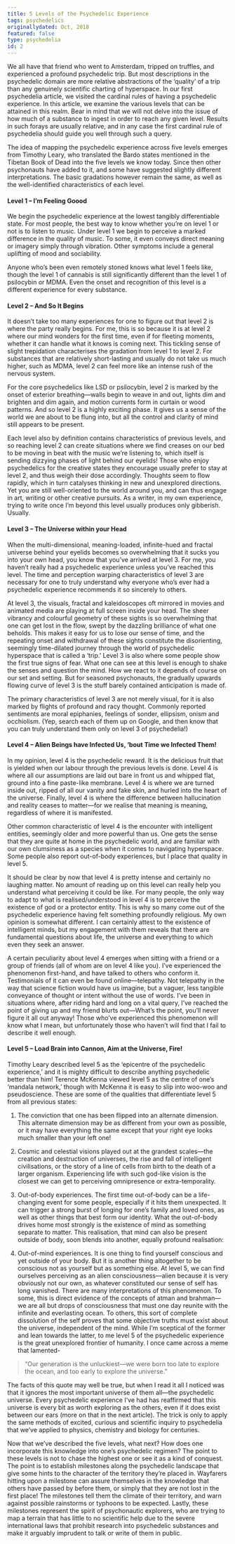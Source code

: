 ```yaml
---
title: 5 Levels of the Psychedelic Experience
tags: psychedelics
originallydated: Oct, 2018
featured: false
type: psychedelia
id: 2
---
```


We all have that friend who went to Amsterdam, tripped on truffles, and experienced a profound psychedelic trip. But most descriptions in the psychedelic domain are more relative abstractions of the ‘quality’ of a trip than any genuinely scientific charting of hyperspace. In our first psychedelia article, we visited the cardinal rules of having a psychedelic experience. In this article, we examine the various levels that can be attained in this realm. Bear in mind that we will not delve into the issue of how much of a substance to ingest in order to reach any given level. Results in such forays are usually relative, and in any case the first cardinal rule of psychedelia should guide you well through such a query.

The idea of mapping the psychedelic experience across five levels emerges from Timothy Leary, who translated the Bardo states mentioned in the Tibetan Book of Dead into the five levels we know today. Since then other psychonauts have added to it, and some have suggested slightly different interpretations. The basic gradations however remain the same, as well as the well-identified characteristics of each level.

#### Level 1 – I’m Feeling Goood

We begin the psychedelic experience at the lowest tangibly differentiable state. For most people, the best way to know whether you’re on level 1 or not is to listen to music. Under level 1 we begin to perceive a marked difference in the quality of music. To some, it even conveys direct meaning or imagery simply through vibration. Other symptoms include a general uplifting of mood and sociability. 

Anyone who’s been even remotely stoned knows what level 1 feels like, though the level 1 of cannabis is still significantly different than the level 1 of psilocybin or MDMA. Even the onset and recognition of this level is a different experience for every substance. 

#### Level 2 – And So It Begins

It doesn’t take too many experiences for one to figure out that level 2 is where the party really begins. For me, this is so because it is at level 2 where our mind wonders for the first time, even if for fleeting moments, whether it can handle what it knows is coming next. This tickling sense of slight trepidation characterises the gradation from level 1 to level 2. For substances that are relatively short-lasting and usually do not take us much higher, such as MDMA, level 2 can feel more like an intense rush of the nervous system.

For the core psychedelics like LSD or psilocybin, level 2 is marked by the onset of exterior breathing—walls begin to weave in and out, lights dim and brighten and dim again, and motion currents form in curtain or wood patterns. And so level 2 is a highly exciting phase. It gives us a sense of the world we are about to be flung into, but all the control and clarity of mind still appears to be present. 

Each level also by definition contains characteristics of previous levels, and so reaching level 2 can create situations where we find creases on our bed to be moving in beat with the music we’re listening to, which itself is sending dizzying phases of light behind our eyelids! Those who enjoy psychedelics for the creative states they encourage usually prefer to stay at level 2, and thus weigh their dose accordingly. Thoughts seem to flow rapidly, which in turn catalyses thinking in new and unexplored directions. Yet you are still well-oriented to the world around you, and can thus engage in art, writing or other creative pursuits. As a writer, in my own experience, trying to write once I’m beyond this level usually produces only gibberish. Usually.

#### Level 3 – The Universe within your Head

When the multi-dimensional, meaning-loaded, infinite-hued and fractal universe behind your eyelids becomes so overwhelming that it sucks you into your own head, you know that you’ve arrived at level 3. For me, you haven’t really had a psychedelic experience unless you’ve reached this level. The time and perception warping characteristics of level 3 are necessary for one to truly understand why everyone who’s ever had a psychedelic experience recommends it so sincerely to others.

At level 3, the visuals, fractal and kaleidoscopes oft mirrored in movies and animated media are playing at full screen inside your head. The sheer vibrancy and colourful geometry of these sights is so overwhelming that one can get lost in the flow, swept by the dazzling brilliance of what one beholds. This makes it easy for us to lose our sense of time, and the repeating onset and withdrawal of these sights constitute the disorienting, seemingly time-dilated journey through the world of psychedelic hyperspace that is called a ‘trip.’ Level 3 is also where some people show the first true signs of fear. What one can see at this level is enough to shake the senses and question the mind. How we react to it depends of course on our set and setting. But for seasoned psychonauts, the gradually upwards flowing curve of level 3 is the stuff barely contained anticipation is made of. 

The primary characteristics of level 3 are not merely visual, for it is also marked by flights of profound and racy thought. Commonly reported sentiments are moral epiphanies, feelings of sonder, ellipsism, onism and occhiolism. (Yep, search each of them up on Google, and then know that you can truly understand them only on level 3 of psychedelia!)

#### Level 4 – Alien Beings have Infected Us, ‘bout Time we Infected Them!

In my opinion, level 4 is the psychedelic reward. It is the delicious fruit that is yielded when our labour through the previous levels is done. Level 4 is where all our assumptions are laid out bare in front us and whipped flat, ground into a fine paste-like membrane. Level 4 is where we are turned inside out, ripped of all our vanity and fake skin, and hurled into the heart of the universe. Finally, level 4 is where the difference between hallucination and reality ceases to matter—for we realise that meaning is meaning, regardless of where it is manifested. 

Other common characteristic of level 4 is the encounter with intelligent entities, seemingly older and more powerful than us. One gets the sense that they are quite at home in the psychedelic world, and are familiar with our own clumsiness as a species when it comes to navigating hyperspace. Some people also report out-of-body experiences, but I place that quality in level 5. 

It should be clear by now that level 4 is pretty intense and certainly no laughing matter. No amount of reading up on this level can really help you understand what perceiving it could be like. For many people, the only way to adapt to what is realised/understood in level 4 is to perceive the existence of god or a protector entity. This is why so many come out of the psychedelic experience having felt something profoundly religious. My own opinion is somewhat different. I can certainly attest to the existence of intelligent minds, but my engagement with them reveals that there are fundamental questions about life, the universe and everything to which even they seek an answer.

A certain peculiarity about level 4 emerges when sitting with a friend or a group of friends (all of whom are on level 4 like you). I’ve experienced the phenomenon first-hand, and have talked to others who conform it. Testimonials of it can even be found online—telepathy. Not telepathy in the way that science fiction would have us imagine, but a vaguer, less tangible conveyance of thought or intent without the use of words. I’ve been in situations where, after riding hard and long on a vital query, I’ve reached the point of giving up and my friend blurts out—What’s the point, you’ll never figure it all out anyway! Those who’ve experienced this phenomenon will know what I mean, but unfortunately those who haven’t will find that I fail to describe it well enough.

#### Level 5 – Load Brain into Cannon, Aim at the Universe, Fire!

Timothy Leary described level 5 as the ‘epicentre of the psychedelic experience,’ and it is mighty difficult to describe anything psychedelic better than him! Terence McKenna viewed level 5 as the centre of one’s ‘mandala network,’ though with McKenna it is easy to slip into woo-woo and pseudoscience. These are some of the qualities that differentiate level 5 from all previous states:

1. The conviction that one has been flipped into an alternate dimension. This alternate dimension may be as different from your own as possible, or it may have everything the same except that your right eye looks much smaller than your left one!

2. Cosmic and celestial visions played out at the grandest scales—the creation and destruction of universes, the rise and fall of intelligent civilisations, or the story of a line of cells from birth to the death of a larger organism. Experiencing life with such god-like vision is the closest we can get to perceiving omnipresence or extra-temporality. 

3. Out-of-body experiences. The first time out-of-body can be a life-changing event for some people, especially if it hits them unexpected. It can trigger a strong burst of longing for one’s family and loved ones, as well as other things that best form our identity. What the out-of-body drives home most strongly is the existence of mind as something separate to matter. This realisation, that mind can also be present outside of body, soon blends into another, equally profound realisation:

4. Out-of-mind experiences. It is one thing to find yourself conscious and yet outside of your body. But it is another thing altogether to be conscious not as yourself but as something else. At level 5, we can find ourselves perceiving as an alien consciousness—alien because it is very obviously not our own, as whatever constituted our sense of self has long vanished. There are many interpretations of this phenomenon. To some, this is direct evidence of the concepts of atman and brahman—we are all but drops of consciousness that must one day reunite with the infinite and everlasting ocean. To others, this sort of complete dissolution of the self proves that some objective truths must exist about the universe, independent of the mind. While I’m sceptical of the former and lean towards the latter, to me level 5 of the psychedelic experience is the great unexplored frontier of humanity. I once came across a meme that lamented-

> “Our generation is the unluckiest—we were born too late to explore the ocean, and too early to explore the universe.”

The facts of this quote may well be true, but when I read it all I noticed was that it ignores the most important universe of them all—the psychedelic universe. Every psychedelic experience I’ve had has reaffirmed that this universe is every bit as worth exploring as the others, even if it does exist between our ears (more on that in the next article). The trick is only to apply the same methods of excited, curious and scientific inquiry to psychedelia that we’ve applied to physics, chemistry and biology for centuries. 

Now that we’ve described the five levels, what next? How does one incorporate this knowledge into one’s psychedelic regimen? The point to these levels is not to chase the highest one or see it as a kind of conquest. The point is to establish milestones along the psychedelic landscape that give some hints to the character of the territory they’re placed in. Wayfarers hitting upon a milestone can assure themselves in the knowledge that others have passed by before them, or simply that they are not lost in the first place! The milestones tell them the climate of their territory, and warn against possible rainstorms or typhoons to be expected. Lastly, these milestones represent the spirit of psychonautic explorers, who are trying to map a terrain that has little to no scientific help due to the severe international laws that prohibit research into psychedelic substances and make it arguably imprudent to talk or write of them in public.
